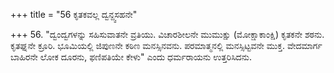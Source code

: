 +++
title = "56 ಕೃತಕವಲ್ಲ ದ್ವನ್ದ್ವಸಹನೇ"

+++
56. "ದ್ವಂದ್ವಗಳನ್ನು ಸಹಿಸುವಾತನೇ ವ್ರತಿಯು. ವಿಚಾರಶೀಲನೇ ಮುಮುಕ್ಷು (ಮೋಕ್ಷಾಕಾಂಕ್ಷಿ) ಕೃತಕನೇ ಶಠನು. ಕೃತಘ್ನನೇ ಕ್ರೂರಿ. ಭೂಮಿಯಲ್ಲಿ ಜಿಪುಣನೇ ಕಠಿಣ ಮನಸ್ಸಿನವನು. ಪರಮಾತ್ಮನಲ್ಲಿ ಮನಸ್ಸಿಟ್ಟವನೇ ಮುಕ್ತ. ವೇದಮಾರ್ಗ ಬಾಹಿರನೇ ಲೋಕ ದೂರನು, ಫಣಿಪತಿಯೇ ಕೇಳು" ಎಂದು ಧರ್ಮರಾಯನು ಉತ್ತರಿಸಿದನು.